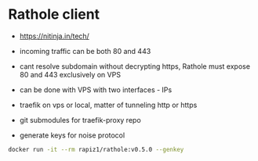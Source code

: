 # Rathole client

- https://nitinja.in/tech/

- incoming traffic can be both 80 and 443
- cant resolve subdomain without decrypting https, Rathole must expose 80 and 443 exclusively on VPS
- can be done with VPS with two interfaces - IPs

- traefik on vps or local, matter of tunneling http or https
- git submodules for traefik-proxy repo

- generate keys for noise protocol

```bash
docker run -it --rm rapiz1/rathole:v0.5.0 --genkey
```
